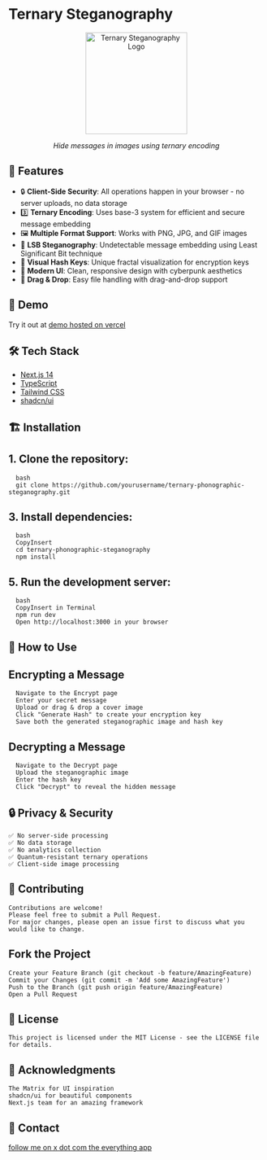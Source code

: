 # Ternary Steganography

<div align="center">
  <img src="(https://favourable.group/wp-content/uploads/2023/08/page_loader_small_cropped.gif)" alt="Ternary Steganography Logo" width="200"/>
  <p><em>Hide messages in images using ternary encoding</em></p>
</div>

## 🌟 Features

- 🔒 **Client-Side Security**: All operations happen in your browser - no server uploads, no data storage
- 3️⃣ **Ternary Encoding**: Uses base-3 system for efficient and secure message embedding
- 🖼️ **Multiple Format Support**: Works with PNG, JPG, and GIF images
- 🎯 **LSB Steganography**: Undetectable message embedding using Least Significant Bit technique
- 🔑 **Visual Hash Keys**: Unique fractal visualization for encryption keys
- 🎨 **Modern UI**: Clean, responsive design with cyberpunk aesthetics
- 📱 **Drag & Drop**: Easy file handling with drag-and-drop support

## 🚀 Demo

Try it out at [demo hosted on vercel](https://ternarysteganography.vercel.app/)

## 🛠️ Tech Stack

- [Next.js 14](https://nextjs.org/)
- [TypeScript](https://www.typescriptlang.org/)
- [Tailwind CSS](https://tailwindcss.com/)
- [shadcn/ui](https://ui.shadcn.com/)

## 🏗️ Installation

## 1. Clone the repository:
      bash
      git clone https://github.com/yourusername/ternary-phonographic-steganography.git

## 3. Install dependencies:
      bash
      CopyInsert
      cd ternary-phonographic-steganography
      npm install

## 5. Run the development server:
      bash
      CopyInsert in Terminal
      npm run dev
      Open http://localhost:3000 in your browser

## 📖 How to Use

## Encrypting a Message
      Navigate to the Encrypt page
      Enter your secret message
      Upload or drag & drop a cover image
      Click "Generate Hash" to create your encryption key
      Save both the generated steganographic image and hash key

## Decrypting a Message
      Navigate to the Decrypt page
      Upload the steganographic image
      Enter the hash key
      Click "Decrypt" to reveal the hidden message


## 🔒 Privacy & Security
    ✅ No server-side processing
    ✅ No data storage
    ✅ No analytics collection
    ✅ Quantum-resistant ternary operations
    ✅ Client-side image processing


## 🤝 Contributing
    Contributions are welcome! 
    Please feel free to submit a Pull Request. 
    For major changes, please open an issue first to discuss what you would like to change.

## Fork the Project
    Create your Feature Branch (git checkout -b feature/AmazingFeature)
    Commit your Changes (git commit -m 'Add some AmazingFeature')
    Push to the Branch (git push origin feature/AmazingFeature)
    Open a Pull Request

## 📝 License
    This project is licensed under the MIT License - see the LICENSE file for details.

## 🙏 Acknowledgments
    The Matrix for UI inspiration
    shadcn/ui for beautiful components
    Next.js team for an amazing framework
## 📧 Contact
[follow me on x dot com the everything app](https://x.com/fractalfinances)
